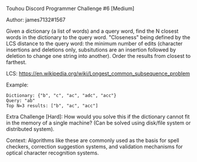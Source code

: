 Touhou Discord Programmer Challenge #6 [Medium]

Author: james7132#1567

Given a dictionary (a list of words) and a query word, find the N closest words in the dictionary to the query word. "Closeness" being defined by the LCS distance to the query word: the minimum number of edits (character insertions and deletions only, subsitutions are an insertion followed by deletion to change one string into another). Order the results from closest to farthest.

LCS: <https://en.wikipedia.org/wiki/Longest_common_subsequence_problem>

Example:
```
Dictionary: {"b", "c", "ac", "adc", "acc"}
Query: "ab"
Top N=3 results: ["b", "ac", "acc"]
```

Extra Challenge [Hard]: How would you solve this if the dictionary cannot fit in the memory of a single machine? (Can be solved using disk/file system or distributed system).

Context: Algorithms like these are commonly used as the basis for spell checkers, correction suggestion systems, and validation mechanisms for optical character recognition systems.
